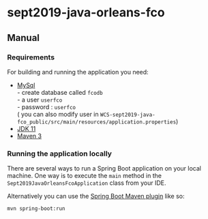 # sept2019-java-orleans-fco
## Manual 

### Requirements

For building and running the application you need:

- [MySql](https://www.mysql.com/fr/)    
      - create database called `fcodb`    
      - a user `userfco`  
      - password : `userfco`  
        ( you can also modify user in `WCS-sept2019-java-fco_public/src/main/resources/application.properties`)
- [JDK 11](https://www.oracle.com/technetwork/java/javase/downloads/jdk11-downloads-5066655.html)
- [Maven 3](https://maven.apache.org)


### Running the application locally

There are several ways to run a Spring Boot application on your local machine. One way is to execute the `main` method in the `Sept2019JavaOrleansFcoApplication` class from your IDE.

Alternatively you can use the [Spring Boot Maven plugin](https://docs.spring.io/spring-boot/docs/current/reference/html/build-tool-plugins-maven-plugin.html) like so:

```shell
mvn spring-boot:run
```
